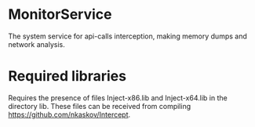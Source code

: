 # MonitorService
The system service for api-calls interception, making memory dumps and network analysis.

# Required libraries
Requires the presence of files Inject-x86.lib and Inject-x64.lib in the directory lib. These files can be received from compiling https://github.com/nkaskov/Intercept.
